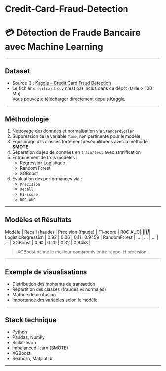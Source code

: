 # Credit-Card-Fraud-Detection
# 💳 Détection de Fraude Bancaire avec Machine Learning

---

## Dataset

- Source () : [Kaggle – Credit Card Fraud Detection](https://www.kaggle.com/datasets/mlg-ulb/creditcardfraud)
- Le fichier `creditcard.csv` n'est pas inclus dans ce dépôt (taille > 100 Mo).  
Vous pouvez le télécharger directement depuis Kaggle.
---

## Méthodologie

1. Nettoyage des données et normalisation via `StandardScaler`
2. Suppression de la variable `Time`, non pertinente pour le modèle
3. Équilibrage des classes fortement déséquilibrées avec la méthode **SMOTE**
4. Séparation du jeu de données en `train/test` avec stratification
5. Entraînement de trois modèles :
   - Régression Logistique
   - Random Forest
   - XGBoost
6. Évaluation des performances via :
   - `Precision`
   - `Recall`
   - `F1-score`
   - `ROC AUC`

---

## Modèles et Résultats

 Modèle             | Recall (fraude)  | Precision (fraude)  | F1-score  | ROC AUC|
____________________|__________________|_____________________|__________|_________|
 LogisticRegression | 0.92             | 0.06                | 0.11     | 0.9459  |
 RandomForest       | ...              | ...                 | ...      | ...     |
 XGBoost            | 0.90             | 0.20                | 0.32     | 0.9458  |

> XGBoost donne le meilleur compromis entre rappel et précision.

---

## Exemple de visualisations

- Distribution des montants de transaction
- Répartition des classes (fraudes vs normales)
- Matrice de confusion
- Importance des variables selon le modèle

---

## Stack technique

- Python
- Pandas, NumPy
- Scikit-learn
- imbalanced-learn (SMOTE)
- XGBoost
- Seaborn, Matplotlib

---


